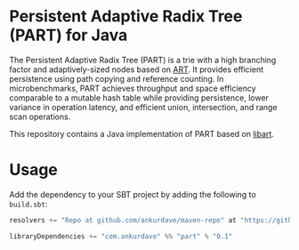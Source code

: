 # Persistent Adaptive Radix Tree (PART) for Java

The Persistent Adaptive Radix Tree (PART) is a trie with a high branching factor and adaptively-sized nodes based on [ART](www3.informatik.tu-muenchen.de/~leis/papers/ART.pdf). It provides efficient persistence using path copying and reference counting. In microbenchmarks, PART achieves throughput and space efficiency comparable to a mutable hash table while providing persistence, lower variance in operation latency, and efficient union, intersection, and range scan operations.

This repository contains a Java implementation of PART based on [libart](https://github.com/armon/libart).

# Usage

Add the dependency to your SBT project by adding the following to `build.sbt`:

```scala
resolvers += "Repo at github.com/ankurdave/maven-repo" at "https://github.com/ankurdave/maven-repo/raw/master"

libraryDependencies += "com.ankurdave" %% "part" % "0.1"
```
